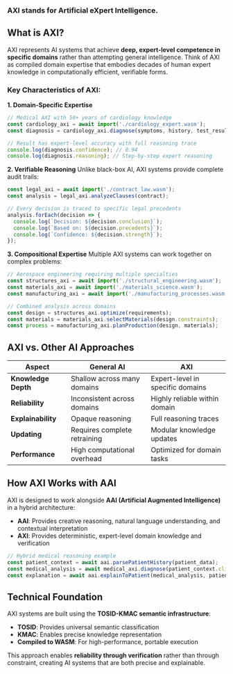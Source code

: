 ### **AXI** stands for **Artificial eXpert Intelligence**.

## What is AXI?

AXI represents AI systems that achieve **deep, expert-level competence in specific domains** rather than attempting general intelligence. Think of AXI as compiled domain expertise that embodies decades of human expert knowledge in computationally efficient, verifiable forms.

### Key Characteristics of AXI:

**1. Domain-Specific Expertise**
```javascript
// Medical AXI with 50+ years of cardiology knowledge
const cardiology_axi = await import('./cardiology_expert.wasm');
const diagnosis = cardiology_axi.diagnose(symptoms, history, test_results);

// Result has expert-level accuracy with full reasoning trace
console.log(diagnosis.confidence); // 0.94
console.log(diagnosis.reasoning); // Step-by-step expert reasoning
```

**2. Verifiable Reasoning**
Unlike black-box AI, AXI systems provide complete audit trails:
```javascript
const legal_axi = await import('./contract_law.wasm');
const analysis = legal_axi.analyzeClauses(contract);

// Every decision is traced to specific legal precedents
analysis.forEach(decision => {
  console.log(`Decision: ${decision.conclusion}`);
  console.log(`Based on: ${decision.precedents}`);
  console.log(`Confidence: ${decision.strength}`);
});
```

**3. Compositional Expertise**
Multiple AXI systems can work together on complex problems:
```javascript
// Aerospace engineering requiring multiple specialties
const structures_axi = await import('./structural_engineering.wasm');
const materials_axi = await import('./materials_science.wasm');
const manufacturing_axi = await import('./manufacturing_processes.wasm');

// Combined analysis across domains
const design = structures_axi.optimize(requirements);
const materials = materials_axi.selectMaterials(design.constraints);
const process = manufacturing_axi.planProduction(design, materials);
```

## AXI vs. Other AI Approaches

| Aspect | General AI | AXI |
|--------|------------|-----|
| **Knowledge Depth** | Shallow across many domains | Expert-level in specific domains |
| **Reliability** | Inconsistent across domains | Highly reliable within domain |
| **Explainability** | Opaque reasoning | Full reasoning traces |
| **Updating** | Requires complete retraining | Modular knowledge updates |
| **Performance** | High computational overhead | Optimized for domain tasks |

## How AXI Works with AAI

AXI is designed to work alongside **AAI (Artificial Augmented Intelligence)** in a hybrid architecture:

- **AAI**: Provides creative reasoning, natural language understanding, and contextual interpretation
- **AXI**: Provides deterministic, expert-level domain knowledge and verification

```javascript
// Hybrid medical reasoning example
const patient_context = await aai.parsePatientHistory(patient_data);
const medical_analysis = await medical_axi.diagnose(patient_context.clinical_parameters);
const explanation = await aai.explainToPatient(medical_analysis, patient_context);
```

## Technical Foundation

AXI systems are built using the **TOSID-KMAC semantic infrastructure**:
- **TOSID**: Provides universal semantic classification
- **KMAC**: Enables precise knowledge representation
- **Compiled to WASM**: For high-performance, portable execution

This approach enables **reliability through verification** rather than through constraint, creating AI systems that are both precise and explainable.
